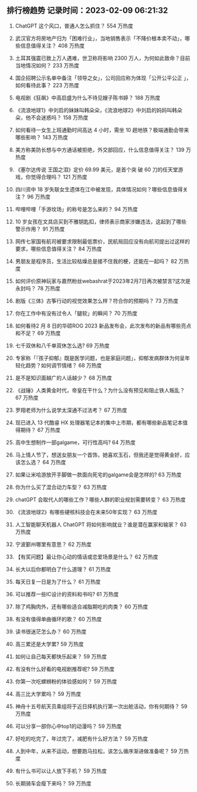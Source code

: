 
## 排行榜趋势 记录时间：2023-02-09 06:21:32
  
  1. ChatGPT 这个风口，普通人怎么抓住？ 554 万热度
    
  2. 武汉官方将房地产归为「困难行业」，当地销售表示「不降价根本卖不动」，哪些信息值得关注？ 408 万热度
    
  3. 土耳其强震已致上万人遇难，世卫称将影响 2300 万人，为何如此致命？目前当地情况如何？ 233 万热度
    
  4. 国企招聘公示名单中备注「领导之女」，公司回应称为体现「公开公平公正 」，如何看待此事？ 223 万热度
    
  5. 电视剧《狂飙》中高启盛为什么不待见嫂子陈书婷？ 188 万热度
    
  6. 《流浪地球1》中刘启的妹妹叫韩朵朵，《流浪地球2》中刘启的妈妈叫韩朵朵，他不会迷惑吗？ 158 万热度
    
  7. 如何看待一女生上班通勤时间高达 4 小时，需坐 10 趟地铁？极端通勤会带来哪些影响？ 143 万热度
    
  8. 美方称美防长想与中方通话被拒绝，外交部回应，什么信息值得关注？ 139 万热度
    
  9. 《塞尔达传说 王国之泪》定价 69.99 美元，是首个突 破 60 刀的任天堂游戏，你觉得合理吗？ 121 万热度
    
  10. 四川资中 18 岁失联女生遗体在江中被发现，具体情况如何？哪些信息值得关注？ 96 万热度
    
  11. 哔哩哔哩「手游坟场」的称号是怎么来的？ 94 万热度
    
  12. 10 岁女孩在文具店买到不雅钥匙扣，律师表示商家涉嫌违法，这起到了哪些警示作用？ 91 万热度
    
  13. 网传七家国有航司被要求限制最低票价，民航局回应没有向航司提出过这样的要求，哪些信息值得关注？ 84 万热度
    
  14. 男朋友是程序员，生活比较枯燥总是接不住我的梗，还能在一起吗？ 82 万热度
    
  15. 如何评价原神玩家与嘉然粉丝webashrat于2023年2月7日再次被禁言?这次是永封吗？ 78 万热度
    
  16. 剧版《三体》古筝行动的视觉效果怎么样？符合你的预期吗？ 73 万热度
    
  17. 你在工作中有没有过令人「腿软」的瞬间？ 70 万热度
    
  18. 如何看待2 月 8 日的华硕ROG 2023 新品发布会，此次发布的新品有哪些亮点和不足？ 69 万热度
    
  19. 七千双休和八千单双休怎么选? 69 万热度
    
  20. 专家称「『孩子抑郁』既是医学问题，也是家庭问题」，抑郁发病群体为何呈年轻化趋势？如何调节情绪？ 68 万热度
    
  21. 是不是知识面越广的人话越少？ 68 万热度
    
  22. 《战锤》人类黄金时代，帝皇在干什么？为什么没有预见和阻止铁人叛乱？ 67 万热度
    
  23. 罗翔老师为什么说学太深通不过法考？ 67 万热度
    
  24. 现已进入 13 代酷睿 HX 处理器笔记本的集中上市期，都有哪些新品笔记本值得期待？ 67 万热度
    
  25. 高中生想制作一部galgame，可行性高吗? 64 万热度
    
  26. 马上情人节了，想送女朋友一个首饰，她喜欢玉石，但我还是觉得黄金好，应该怎么选？ 64 万热度
    
  27. 如果让米哈游放开手脚做一款面向死宅的galgame会是怎样的? 63 万热度
    
  28. 你为什么买了混合动力车型？ 63 万热度
    
  29. chatGPT 会取代人的哪些工作？哪些人群的职业规划需要转变？ 63 万热度
    
  30. 《流浪地球2》有哪些硬核科技会在未来50年实现？ 63 万热度
    
  31. 人工智能聊天机器人 ChatGPT 将如何影响就业？谁是潜在赢家和输家？ 63 万热度
    
  32. 宁波鄞州哪里有意思？ 62 万热度
    
  33. 【有奖问题】最让你心动的情话或恋爱场景是什么？ 62 万热度
    
  34. 长大以后你都明白了什么道理？ 61 万热度
    
  35. 每天日复一日是为了什么？ 61 万热度
    
  36. 可以推荐一些IC设计的资料和书吗? 61 万热度
    
  37. 除了鸡胸肉外，还有哪些适合减脂期吃的肉类？ 60 万热度
    
  38. 有没有值得单曲循环的歌？ 60 万热度
    
  39. 读书很迷茫怎么办？ 60 万热度
    
  40. 高三累还是大学累? 59 万热度
    
  41. 如何让自己每天都快乐起来？ 59 万热度
    
  42. 有没有什么好看的电视剧推荐呢? 59 万热度
    
  43. 你第一次吃螺蛳粉的体验感如何？ 59 万热度
    
  44. 高三比大学累吗？ 59 万热度
    
  45. 神舟十五号航天员乘组将于近日择机执行第一次出舱活动，你有何期待？ 59 万热度
    
  46. 可以分享一部你心中top1的动漫吗？ 59 万热度
    
  47. 好吃的吃完了，年过完了，减肥有什么好方法？ 59 万热度
    
  48. 人到中年，从来不运动，想要跑马拉松，该怎么循序渐进做准备呢？ 59 万热度
    
  49. 有什么书可以让人放下手机？ 59 万热度
    
  50. 长期骑车会瘦下来吗？ 59 万热度
    